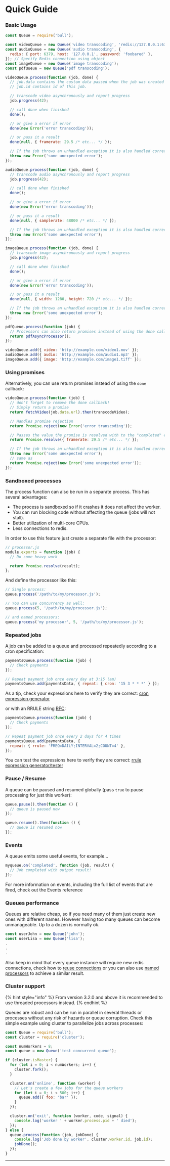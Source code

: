 # Quick Guide

### **Basic Usage**

```javascript
const Queue = require('bull');

const videoQueue = new Queue('video transcoding', 'redis://127.0.0.1:6379');
const audioQueue = new Queue('audio transcoding', {
  redis: { port: 6379, host: '127.0.0.1', password: 'foobared' },
}); // Specify Redis connection using object
const imageQueue = new Queue('image transcoding');
const pdfQueue = new Queue('pdf transcoding');

videoQueue.process(function (job, done) {
  // job.data contains the custom data passed when the job was created
  // job.id contains id of this job.

  // transcode video asynchronously and report progress
  job.progress(42);

  // call done when finished
  done();

  // or give a error if error
  done(new Error('error transcoding'));

  // or pass it a result
  done(null, { framerate: 29.5 /* etc... */ });

  // If the job throws an unhandled exception it is also handled correctly
  throw new Error('some unexpected error');
});

audioQueue.process(function (job, done) {
  // transcode audio asynchronously and report progress
  job.progress(42);

  // call done when finished
  done();

  // or give a error if error
  done(new Error('error transcoding'));

  // or pass it a result
  done(null, { samplerate: 48000 /* etc... */ });

  // If the job throws an unhandled exception it is also handled correctly
  throw new Error('some unexpected error');
});

imageQueue.process(function (job, done) {
  // transcode image asynchronously and report progress
  job.progress(42);

  // call done when finished
  done();

  // or give a error if error
  done(new Error('error transcoding'));

  // or pass it a result
  done(null, { width: 1280, height: 720 /* etc... */ });

  // If the job throws an unhandled exception it is also handled correctly
  throw new Error('some unexpected error');
});

pdfQueue.process(function (job) {
  // Processors can also return promises instead of using the done callback
  return pdfAsyncProcessor();
});

videoQueue.add({ video: 'http://example.com/video1.mov' });
audioQueue.add({ audio: 'http://example.com/audio1.mp3' });
imageQueue.add({ image: 'http://example.com/image1.tiff' });
```

### **Using promises**

Alternatively, you can use return promises instead of using the `done` callback:

```javascript
videoQueue.process(function (job) {
  // don't forget to remove the done callback!
  // Simply return a promise
  return fetchVideo(job.data.url).then(transcodeVideo);

  // Handles promise rejection
  return Promise.reject(new Error('error transcoding'));

  // Passes the value the promise is resolved with to the "completed" event
  return Promise.resolve({ framerate: 29.5 /* etc... */ });

  // If the job throws an unhandled exception it is also handled correctly
  throw new Error('some unexpected error');
  // same as
  return Promise.reject(new Error('some unexpected error'));
});
```

### **Sandboxed processes**

The process function can also be run in a separate process. This has several advantages:

- The process is sandboxed so if it crashes it does not affect the worker.
- You can run blocking code without affecting the queue (jobs will not stall).
- &#x20;Better utilization of multi-core CPUs.
- Less connections to redis.

In order to use this feature just create a separate file with the processor:

```javascript
// processor.js
module.exports = function (job) {
  // Do some heavy work

  return Promise.resolve(result);
};
```

And define the processor like this:

```javascript
// Single process:
queue.process('/path/to/my/processor.js');

// You can use concurrency as well:
queue.process(5, '/path/to/my/processor.js');

// and named processors:
queue.process('my processor', 5, '/path/to/my/processor.js');
```

### **Repeated jobs**

A job can be added to a queue and processed repeatedly according to a cron specification:

```javascript
paymentsQueue.process(function (job) {
  // Check payments
});

// Repeat payment job once every day at 3:15 (am)
paymentsQueue.add(paymentsData, { repeat: { cron: '15 3 * * *' } });
```

As a tip, check your expressions here to verify they are correct: [cron expression generator](https://crontab.cronhub.io)

or with an RRULE string [RFC](https://www.kanzaki.com/docs/ical/rrule.html):

```javascript
paymentsQueue.process(function (job) {
  // Check payments
});

// Repeat payment job once every 2 days for 4 times
paymentsQueue.add(paymentsData, {
  repeat: { rrule: 'FREQ=DAILY;INTERVAL=2;COUNT=4' },
});
```

You can test the expressions here to verify they are correct: [rrule expression generator/tester](https://jakubroztocil.github.io/rrule/)

### **Pause / Resume**

A queue can be paused and resumed globally (pass `true` to pause processing for just this worker):

```javascript
queue.pause().then(function () {
  // queue is paused now
});

queue.resume().then(function () {
  // queue is resumed now
});
```

### **Events**

A queue emits some useful events, for example...

```javascript
myqueue.on('completed', function (job, result) {
  // Job completed with output result!
});
```

For more information on events, including the full list of events that are fired, check out the Events reference

### **Queues performance**

Queues are relative cheap, so if you need many of them just create new ones with different names. However having too many queues can become unmanageable. Up to a dozen is normally ok.

```javascript
const userJohn = new Queue('john');
const userLisa = new Queue('lisa');
.
.
.
```

Also keep in mind that every queue instance will require new redis connections, check how to [reuse connections](https://github.com/OptimalBits/bull/blob/master/PATTERNS.md#reusing-redis-connections) or you can also use [named processors](https://github.com/OptimalBits/bull/blob/master/REFERENCE.md#queueprocess) to achieve a similar result.

### **Cluster support**

{% hint style="info" %}
From version 3.2.0 and above it is recommended to use threaded processors instead.
{% endhint %}

Queues are robust and can be run in parallel in several threads or processes without any risk of hazards or queue corruption. Check this simple example using cluster to parallelize jobs across processes:

```javascript
const Queue = require('bull');
const cluster = require('cluster');

const numWorkers = 8;
const queue = new Queue('test concurrent queue');

if (cluster.isMaster) {
  for (let i = 0; i < numWorkers; i++) {
    cluster.fork();
  }

  cluster.on('online', function (worker) {
    // Let's create a few jobs for the queue workers
    for (let i = 0; i < 500; i++) {
      queue.add({ foo: 'bar' });
    }
  });

  cluster.on('exit', function (worker, code, signal) {
    console.log('worker ' + worker.process.pid + ' died');
  });
} else {
  queue.process(function (job, jobDone) {
    console.log('Job done by worker', cluster.worker.id, job.id);
    jobDone();
  });
}
```

---
